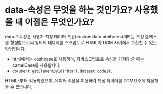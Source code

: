 # data-속성은 무엇을 하는 것인가요? 사용했을 때 이점은 무엇인가요?

data-\* 속성은 사용자 지정 데이터 특성(custom data attributes)이라는 특성 클래스를 형성함으로써 임의의 데이터를 스크립트로 HTML과 DOM 사이에서 교환할 수 있는 방법입니다.

- html에서는 dashcase로 사용하며, 자바스크립트로 속성을 가져다 쓸 때는 camelCase를 사용합니다.
- `document.getElementById("btn").dataset.codeId;`

HTML5부터 적용되었으며, 데이터 속성을 이용하여 특정 데이터를 DOM요소에 저장해둘 수 있습니다.
